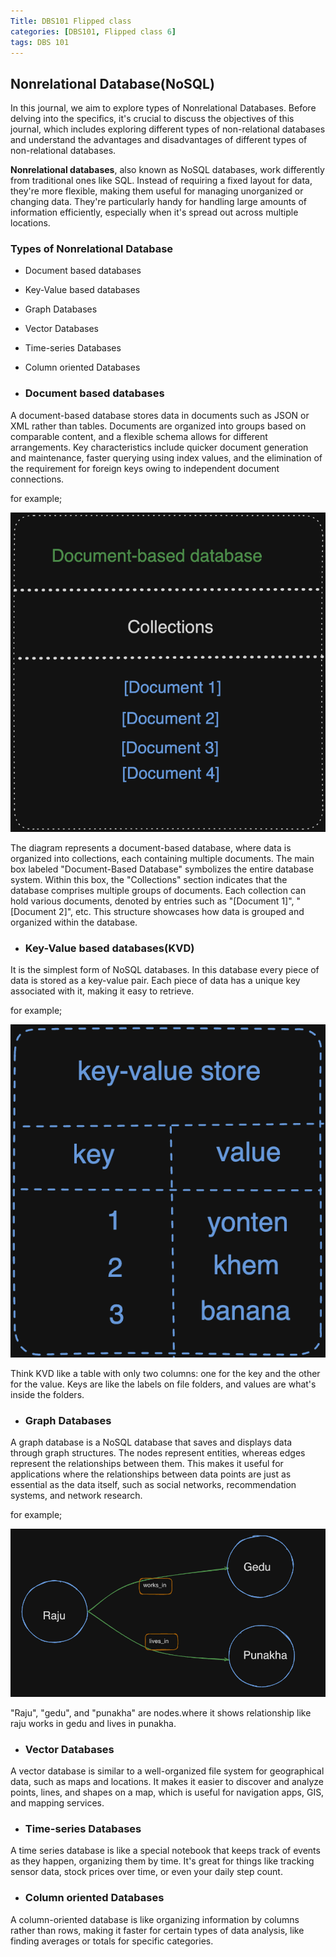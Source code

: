 ```yaml
---
Title: DBS101 Flipped class 
categories: [DBS101, Flipped class 6]
tags: DBS 101
---
```

##  Nonrelational Database(NoSQL)
In this journal, we aim to explore types of Nonrelational Databases. Before delving into the specifics, it's crucial to discuss the objectives of this journal, which includes exploring different types of non-relational databases and understand the advantages and disadvantages of different types of non-relational databases.

**Nonrelational databases**, also known as NoSQL databases, work differently from traditional ones like SQL. Instead of requiring a fixed layout for data, they're more flexible, making them useful for managing unorganized or changing data. They're particularly handy for handling large amounts of information efficiently, especially when it's spread out across multiple locations.

### Types of Nonrelational Database
* Document based databases 
* Key-Value based databases 
* Graph Databases
* Vector Databases
* Time-series Databases
* Column oriented Databases

* ### Document based databases 
A document-based database stores data in documents such as JSON or XML rather than tables. Documents are organized into groups based on comparable content, and a flexible schema allows for different arrangements. Key characteristics include quicker document generation and maintenance, faster querying using index values, and the elimination of the requirement for foreign keys owing to independent document connections.

for example;

![alt text](../Image/DBD.png)

The diagram represents a document-based database, where data is organized into collections, each containing multiple documents. The main box labeled "Document-Based Database" symbolizes the entire database system. Within this box, the "Collections" section indicates that the database comprises multiple groups of documents. Each collection can hold various documents, denoted by entries such as "[Document 1]", "[Document 2]", etc. This structure showcases how data is grouped and organized within the database.

* ### Key-Value based databases(KVD) 
It is the simplest form of NoSQL databases. In this database every piece of data is stored as a key-value pair. Each piece of data has a unique key associated with it, making it easy to retrieve. 

for example;

![alt text](../Image/KVD.png)

Think KVD like a table with only two columns: one for the key and the other for the value. Keys are like the labels on file folders, and values are what's inside the folders.

* ### Graph Databases
A graph database is a NoSQL database that saves and displays data through graph structures. The nodes represent entities, whereas edges represent the relationships between them. This makes it useful for applications where the relationships between data points are just as essential as the data itself, such as social networks, recommendation systems, and network research.

for example;

![alt text](../Image/GRAPH.png)

"Raju", "gedu", and "punakha" are nodes.where it shows relationship like raju works in gedu and lives in punakha.

* ### Vector Databases
A vector database is similar to a well-organized file system for geographical data, such as maps and locations. It makes it easier to discover and analyze points, lines, and shapes on a map, which is useful for navigation apps, GIS, and mapping services.

* ### Time-series Databases
A time series database is like a special notebook that keeps track of events as they happen, organizing them by time. It's great for things like tracking sensor data, stock prices over time, or even your daily step count.

* ### Column oriented Databases
A column-oriented database is like organizing information by columns rather than rows, making it faster for certain types of data analysis, like finding averages or totals for specific categories.